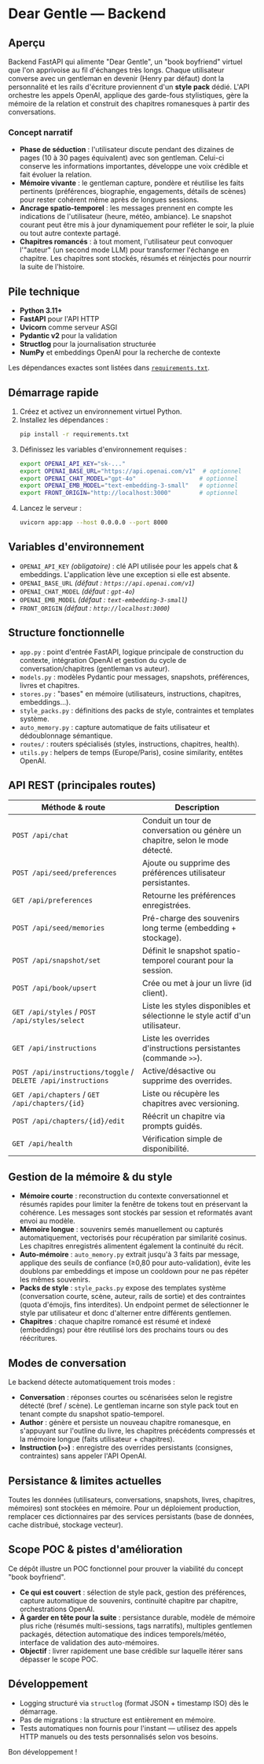 # Dear Gentle — Backend

## Aperçu
Backend FastAPI qui alimente "Dear Gentle", un "book boyfriend" virtuel que l'on apprivoise au fil d'échanges très longs. Chaque utilisateur converse avec un gentleman en devenir (Henry par défaut) dont la personnalité et les rails d'écriture proviennent d'un **style pack** dédié. L'API orchestre les appels OpenAI, applique des garde-fous stylistiques, gère la mémoire de la relation et construit des chapitres romanesques à partir des conversations.

### Concept narratif
- **Phase de séduction** : l'utilisateur discute pendant des dizaines de pages (10 à 30 pages équivalent) avec son gentleman. Celui-ci conserve les informations importantes, développe une voix crédible et fait évoluer la relation.
- **Mémoire vivante** : le gentleman capture, pondère et réutilise les faits pertinents (préférences, biographie, engagements, détails de scènes) pour rester cohérent même après de longues sessions.
- **Ancrage spatio-temporel** : les messages prennent en compte les indications de l'utilisateur (heure, météo, ambiance). Le snapshot courant peut être mis à jour dynamiquement pour refléter le soir, la pluie ou tout autre contexte partagé.
- **Chapitres romancés** : à tout moment, l'utilisateur peut convoquer l'"auteur" (un second mode LLM) pour transformer l'échange en chapitre. Les chapitres sont stockés, résumés et réinjectés pour nourrir la suite de l'histoire.

## Pile technique
- **Python 3.11+**
- **FastAPI** pour l'API HTTP
- **Uvicorn** comme serveur ASGI
- **Pydantic v2** pour la validation
- **Structlog** pour la journalisation structurée
- **NumPy** et embeddings OpenAI pour la recherche de contexte

Les dépendances exactes sont listées dans [`requirements.txt`](requirements.txt).

## Démarrage rapide
1. Créez et activez un environnement virtuel Python.
2. Installez les dépendances :
   ```bash
   pip install -r requirements.txt
   ```
3. Définissez les variables d'environnement requises :
   ```bash
   export OPENAI_API_KEY="sk-..."
   export OPENAI_BASE_URL="https://api.openai.com/v1"  # optionnel
   export OPENAI_CHAT_MODEL="gpt-4o"                  # optionnel
   export OPENAI_EMB_MODEL="text-embedding-3-small"   # optionnel
   export FRONT_ORIGIN="http://localhost:3000"        # optionnel
   ```
4. Lancez le serveur :
   ```bash
   uvicorn app:app --host 0.0.0.0 --port 8000
   ```

## Variables d'environnement
- `OPENAI_API_KEY` *(obligatoire)* : clé API utilisée pour les appels chat & embeddings. L'application lève une exception si elle est absente.
- `OPENAI_BASE_URL` *(défaut : `https://api.openai.com/v1`)*
- `OPENAI_CHAT_MODEL` *(défaut : `gpt‑4o`)*
- `OPENAI_EMB_MODEL` *(défaut : `text-embedding-3-small`)*
- `FRONT_ORIGIN` *(défaut : `http://localhost:3000`)*

## Structure fonctionnelle
- `app.py` : point d'entrée FastAPI, logique principale de construction du contexte, intégration OpenAI et gestion du cycle de conversation/chapitres (gentleman vs auteur).
- `models.py` : modèles Pydantic pour messages, snapshots, préférences, livres et chapitres.
- `stores.py` : "bases" en mémoire (utilisateurs, instructions, chapitres, embeddings...).
- `style_packs.py` : définitions des packs de style, contraintes et templates système.
- `auto_memory.py` : capture automatique de faits utilisateur et dédoublonnage sémantique.
- `routes/` : routers spécialisés (styles, instructions, chapitres, health).
- `utils.py` : helpers de temps (Europe/Paris), cosine similarity, entêtes OpenAI.

## API REST (principales routes)
| Méthode & route | Description |
| --- | --- |
| `POST /api/chat` | Conduit un tour de conversation ou génère un chapitre, selon le mode détecté. |
| `POST /api/seed/preferences` | Ajoute ou supprime des préférences utilisateur persistantes. |
| `GET /api/preferences` | Retourne les préférences enregistrées. |
| `POST /api/seed/memories` | Pré-charge des souvenirs long terme (embedding + stockage). |
| `POST /api/snapshot/set` | Définit le snapshot spatio-temporel courant pour la session. |
| `POST /api/book/upsert` | Crée ou met à jour un livre (id client). |
| `GET /api/styles` / `POST /api/styles/select` | Liste les styles disponibles et sélectionne le style actif d'un utilisateur. |
| `GET /api/instructions` | Liste les overrides d'instructions persistantes (commande `>>`). |
| `POST /api/instructions/toggle` / `DELETE /api/instructions` | Active/désactive ou supprime des overrides. |
| `GET /api/chapters` / `GET /api/chapters/{id}` | Liste ou récupère les chapitres avec versioning. |
| `POST /api/chapters/{id}/edit` | Réécrit un chapitre via prompts guidés. |
| `GET /api/health` | Vérification simple de disponibilité. |

## Gestion de la mémoire & du style
- **Mémoire courte** : reconstruction du contexte conversationnel et résumés rapides pour limiter la fenêtre de tokens tout en préservant la cohérence. Les messages sont stockés par session et reformatés avant envoi au modèle.
- **Mémoire longue** : souvenirs semés manuellement ou capturés automatiquement, vectorisés pour récupération par similarité cosinus. Les chapitres enregistrés alimentent également la continuité du récit.
- **Auto-mémoire** : `auto_memory.py` extrait jusqu'à 3 faits par message, applique des seuils de confiance (≥0,80 pour auto-validation), évite les doublons par embeddings et impose un cooldown pour ne pas répéter les mêmes souvenirs.
- **Packs de style** : `style_packs.py` expose des templates système (conversation courte, scène, auteur, rails de sortie) et des contraintes (quota d'émojis, fins interdites). Un endpoint permet de sélectionner le style par utilisateur et donc d'alterner entre différents gentlemen.
- **Chapitres** : chaque chapitre romancé est résumé et indexé (embeddings) pour être réutilisé lors des prochains tours ou des réécritures.

## Modes de conversation
Le backend détecte automatiquement trois modes :
- **Conversation** : réponses courtes ou scénarisées selon le registre détecté (bref / scène). Le gentleman incarne son style pack tout en tenant compte du snapshot spatio-temporel.
- **Author** : génère et persiste un nouveau chapitre romanesque, en s'appuyant sur l'outline du livre, les chapitres précédents compressés et la mémoire longue (faits utilisateur + chapitres).
- **Instruction (`>>`)** : enregistre des overrides persistants (consignes, contraintes) sans appeler l'API OpenAI.

## Persistance & limites actuelles
Toutes les données (utilisateurs, conversations, snapshots, livres, chapitres, mémoires) sont stockées en mémoire. Pour un déploiement production, remplacer ces dictionnaires par des services persistants (base de données, cache distribué, stockage vecteur).

## Scope POC & pistes d'amélioration
Ce dépôt illustre un POC fonctionnel pour prouver la viabilité du concept "book boyfriend".
- **Ce qui est couvert** : sélection de style pack, gestion des préférences, capture automatique de souvenirs, continuité chapitre par chapitre, orchestrations OpenAI.
- **À garder en tête pour la suite** : persistance durable, modèle de mémoire plus riche (résumés multi-sessions, tags narratifs), multiples gentlemen packagés, détection automatique des indices temporels/météo, interface de validation des auto-mémoires.
- **Objectif** : livrer rapidement une base crédible sur laquelle itérer sans dépasser le scope POC.

## Développement
- Logging structuré via `structlog` (format JSON + timestamp ISO) dès le démarrage.
- Pas de migrations : la structure est entièrement en mémoire.
- Tests automatiques non fournis pour l'instant — utilisez des appels HTTP manuels ou des tests personnalisés selon vos besoins.

Bon développement !
